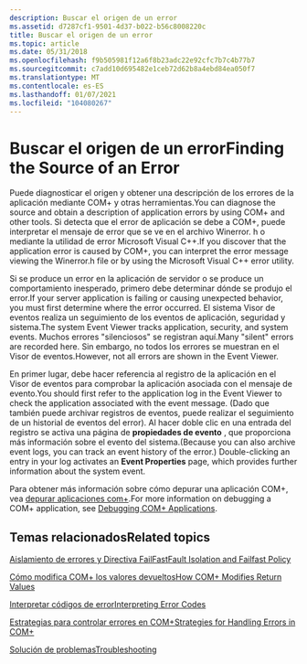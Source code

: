 ```yaml
---
description: Buscar el origen de un error
ms.assetid: d7287cf1-9501-4d37-b022-b56c8008220c
title: Buscar el origen de un error
ms.topic: article
ms.date: 05/31/2018
ms.openlocfilehash: f9b505981f12a6f8b23adc22e92cfc7b7c4b77b7
ms.sourcegitcommit: c7add10d695482e1ceb72d62b8a4ebd84ea050f7
ms.translationtype: MT
ms.contentlocale: es-ES
ms.lasthandoff: 01/07/2021
ms.locfileid: "104080267"
---
```

# <a name="finding-the-source-of-an-error"></a><span data-ttu-id="7dc6e-103">Buscar el origen de un error</span><span class="sxs-lookup"><span data-stu-id="7dc6e-103">Finding the Source of an Error</span></span>

<span data-ttu-id="7dc6e-104">Puede diagnosticar el origen y obtener una descripción de los errores de la aplicación mediante COM+ y otras herramientas.</span><span class="sxs-lookup"><span data-stu-id="7dc6e-104">You can diagnose the source and obtain a description of application errors by using COM+ and other tools.</span></span> <span data-ttu-id="7dc6e-105">Si detecta que el error de aplicación se debe a COM+, puede interpretar el mensaje de error que se ve en el archivo Winerror. h o mediante la utilidad de error Microsoft Visual C++.</span><span class="sxs-lookup"><span data-stu-id="7dc6e-105">If you discover that the application error is caused by COM+, you can interpret the error message viewing the Winerror.h file or by using the Microsoft Visual C++ error utility.</span></span>

<span data-ttu-id="7dc6e-106">Si se produce un error en la aplicación de servidor o se produce un comportamiento inesperado, primero debe determinar dónde se produjo el error.</span><span class="sxs-lookup"><span data-stu-id="7dc6e-106">If your server application is failing or causing unexpected behavior, you must first determine where the error occurred.</span></span> <span data-ttu-id="7dc6e-107">El sistema Visor de eventos realiza un seguimiento de los eventos de aplicación, seguridad y sistema.</span><span class="sxs-lookup"><span data-stu-id="7dc6e-107">The system Event Viewer tracks application, security, and system events.</span></span> <span data-ttu-id="7dc6e-108">Muchos errores "silenciosos" se registran aquí.</span><span class="sxs-lookup"><span data-stu-id="7dc6e-108">Many "silent" errors are recorded here.</span></span> <span data-ttu-id="7dc6e-109">Sin embargo, no todos los errores se muestran en el Visor de eventos.</span><span class="sxs-lookup"><span data-stu-id="7dc6e-109">However, not all errors are shown in the Event Viewer.</span></span>

<span data-ttu-id="7dc6e-110">En primer lugar, debe hacer referencia al registro de la aplicación en el Visor de eventos para comprobar la aplicación asociada con el mensaje de evento.</span><span class="sxs-lookup"><span data-stu-id="7dc6e-110">You should first refer to the application log in the Event Viewer to check the application associated with the event message.</span></span> <span data-ttu-id="7dc6e-111">(Dado que también puede archivar registros de eventos, puede realizar el seguimiento de un historial de eventos del error). Al hacer doble clic en una entrada del registro se activa una página de **propiedades de evento** , que proporciona más información sobre el evento del sistema.</span><span class="sxs-lookup"><span data-stu-id="7dc6e-111">(Because you can also archive event logs, you can track an event history of the error.) Double-clicking an entry in your log activates an **Event Properties** page, which provides further information about the system event.</span></span>

<span data-ttu-id="7dc6e-112">Para obtener más información sobre cómo depurar una aplicación COM+, vea [depurar aplicaciones com+](debugging-com--applications.md).</span><span class="sxs-lookup"><span data-stu-id="7dc6e-112">For more information on debugging a COM+ application, see [Debugging COM+ Applications](debugging-com--applications.md).</span></span>

## <a name="related-topics"></a><span data-ttu-id="7dc6e-113">Temas relacionados</span><span class="sxs-lookup"><span data-stu-id="7dc6e-113">Related topics</span></span>

<dl> <dt>

[<span data-ttu-id="7dc6e-114">Aislamiento de errores y Directiva FailFast</span><span class="sxs-lookup"><span data-stu-id="7dc6e-114">Fault Isolation and Failfast Policy</span></span>](fault-isolation-and-failfast-policy.md)
</dt> <dt>

[<span data-ttu-id="7dc6e-115">Cómo modifica COM+ los valores devueltos</span><span class="sxs-lookup"><span data-stu-id="7dc6e-115">How COM+ Modifies Return Values</span></span>](how-com--modifies-return-values.md)
</dt> <dt>

[<span data-ttu-id="7dc6e-116">Interpretar códigos de error</span><span class="sxs-lookup"><span data-stu-id="7dc6e-116">Interpreting Error Codes</span></span>](interpreting-error-codes.md)
</dt> <dt>

[<span data-ttu-id="7dc6e-117">Estrategias para controlar errores en COM+</span><span class="sxs-lookup"><span data-stu-id="7dc6e-117">Strategies for Handling Errors in COM+</span></span>](strategies-for-handling-errors-in-com-.md)
</dt> <dt>

[<span data-ttu-id="7dc6e-118">Solución de problemas</span><span class="sxs-lookup"><span data-stu-id="7dc6e-118">Troubleshooting</span></span>](troubleshooting-the-com--crm.md)
</dt> </dl>

 

 




